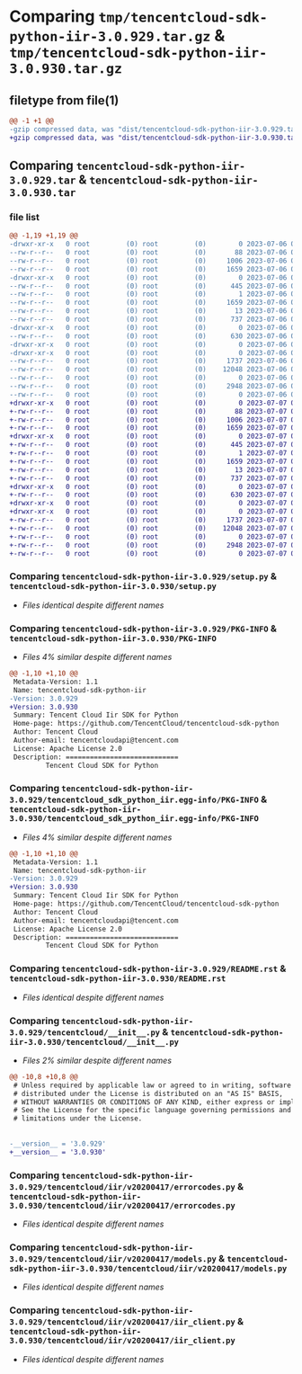 # Comparing `tmp/tencentcloud-sdk-python-iir-3.0.929.tar.gz` & `tmp/tencentcloud-sdk-python-iir-3.0.930.tar.gz`

## filetype from file(1)

```diff
@@ -1 +1 @@
-gzip compressed data, was "dist/tencentcloud-sdk-python-iir-3.0.929.tar", last modified: Thu Jul  6 00:28:10 2023, max compression
+gzip compressed data, was "dist/tencentcloud-sdk-python-iir-3.0.930.tar", last modified: Fri Jul  7 00:25:51 2023, max compression
```

## Comparing `tencentcloud-sdk-python-iir-3.0.929.tar` & `tencentcloud-sdk-python-iir-3.0.930.tar`

### file list

```diff
@@ -1,19 +1,19 @@
-drwxr-xr-x   0 root         (0) root         (0)        0 2023-07-06 00:28:10.000000 tencentcloud-sdk-python-iir-3.0.929/
--rw-r--r--   0 root         (0) root         (0)       88 2023-07-06 00:28:10.000000 tencentcloud-sdk-python-iir-3.0.929/setup.cfg
--rw-r--r--   0 root         (0) root         (0)     1006 2023-07-06 00:28:10.000000 tencentcloud-sdk-python-iir-3.0.929/setup.py
--rw-r--r--   0 root         (0) root         (0)     1659 2023-07-06 00:28:10.000000 tencentcloud-sdk-python-iir-3.0.929/PKG-INFO
-drwxr-xr-x   0 root         (0) root         (0)        0 2023-07-06 00:28:10.000000 tencentcloud-sdk-python-iir-3.0.929/tencentcloud_sdk_python_iir.egg-info/
--rw-r--r--   0 root         (0) root         (0)      445 2023-07-06 00:28:10.000000 tencentcloud-sdk-python-iir-3.0.929/tencentcloud_sdk_python_iir.egg-info/SOURCES.txt
--rw-r--r--   0 root         (0) root         (0)        1 2023-07-06 00:28:10.000000 tencentcloud-sdk-python-iir-3.0.929/tencentcloud_sdk_python_iir.egg-info/dependency_links.txt
--rw-r--r--   0 root         (0) root         (0)     1659 2023-07-06 00:28:10.000000 tencentcloud-sdk-python-iir-3.0.929/tencentcloud_sdk_python_iir.egg-info/PKG-INFO
--rw-r--r--   0 root         (0) root         (0)       13 2023-07-06 00:28:10.000000 tencentcloud-sdk-python-iir-3.0.929/tencentcloud_sdk_python_iir.egg-info/top_level.txt
--rw-r--r--   0 root         (0) root         (0)      737 2023-07-06 00:28:10.000000 tencentcloud-sdk-python-iir-3.0.929/README.rst
-drwxr-xr-x   0 root         (0) root         (0)        0 2023-07-06 00:28:10.000000 tencentcloud-sdk-python-iir-3.0.929/tencentcloud/
--rw-r--r--   0 root         (0) root         (0)      630 2023-07-06 00:28:10.000000 tencentcloud-sdk-python-iir-3.0.929/tencentcloud/__init__.py
-drwxr-xr-x   0 root         (0) root         (0)        0 2023-07-06 00:28:10.000000 tencentcloud-sdk-python-iir-3.0.929/tencentcloud/iir/
-drwxr-xr-x   0 root         (0) root         (0)        0 2023-07-06 00:28:10.000000 tencentcloud-sdk-python-iir-3.0.929/tencentcloud/iir/v20200417/
--rw-r--r--   0 root         (0) root         (0)     1737 2023-07-06 00:28:10.000000 tencentcloud-sdk-python-iir-3.0.929/tencentcloud/iir/v20200417/errorcodes.py
--rw-r--r--   0 root         (0) root         (0)    12048 2023-07-06 00:28:10.000000 tencentcloud-sdk-python-iir-3.0.929/tencentcloud/iir/v20200417/models.py
--rw-r--r--   0 root         (0) root         (0)        0 2023-07-06 00:28:10.000000 tencentcloud-sdk-python-iir-3.0.929/tencentcloud/iir/v20200417/__init__.py
--rw-r--r--   0 root         (0) root         (0)     2948 2023-07-06 00:28:10.000000 tencentcloud-sdk-python-iir-3.0.929/tencentcloud/iir/v20200417/iir_client.py
--rw-r--r--   0 root         (0) root         (0)        0 2023-07-06 00:28:10.000000 tencentcloud-sdk-python-iir-3.0.929/tencentcloud/iir/__init__.py
+drwxr-xr-x   0 root         (0) root         (0)        0 2023-07-07 00:25:51.000000 tencentcloud-sdk-python-iir-3.0.930/
+-rw-r--r--   0 root         (0) root         (0)       88 2023-07-07 00:25:51.000000 tencentcloud-sdk-python-iir-3.0.930/setup.cfg
+-rw-r--r--   0 root         (0) root         (0)     1006 2023-07-07 00:25:50.000000 tencentcloud-sdk-python-iir-3.0.930/setup.py
+-rw-r--r--   0 root         (0) root         (0)     1659 2023-07-07 00:25:51.000000 tencentcloud-sdk-python-iir-3.0.930/PKG-INFO
+drwxr-xr-x   0 root         (0) root         (0)        0 2023-07-07 00:25:51.000000 tencentcloud-sdk-python-iir-3.0.930/tencentcloud_sdk_python_iir.egg-info/
+-rw-r--r--   0 root         (0) root         (0)      445 2023-07-07 00:25:51.000000 tencentcloud-sdk-python-iir-3.0.930/tencentcloud_sdk_python_iir.egg-info/SOURCES.txt
+-rw-r--r--   0 root         (0) root         (0)        1 2023-07-07 00:25:51.000000 tencentcloud-sdk-python-iir-3.0.930/tencentcloud_sdk_python_iir.egg-info/dependency_links.txt
+-rw-r--r--   0 root         (0) root         (0)     1659 2023-07-07 00:25:51.000000 tencentcloud-sdk-python-iir-3.0.930/tencentcloud_sdk_python_iir.egg-info/PKG-INFO
+-rw-r--r--   0 root         (0) root         (0)       13 2023-07-07 00:25:51.000000 tencentcloud-sdk-python-iir-3.0.930/tencentcloud_sdk_python_iir.egg-info/top_level.txt
+-rw-r--r--   0 root         (0) root         (0)      737 2023-07-07 00:25:50.000000 tencentcloud-sdk-python-iir-3.0.930/README.rst
+drwxr-xr-x   0 root         (0) root         (0)        0 2023-07-07 00:25:51.000000 tencentcloud-sdk-python-iir-3.0.930/tencentcloud/
+-rw-r--r--   0 root         (0) root         (0)      630 2023-07-07 00:25:50.000000 tencentcloud-sdk-python-iir-3.0.930/tencentcloud/__init__.py
+drwxr-xr-x   0 root         (0) root         (0)        0 2023-07-07 00:25:51.000000 tencentcloud-sdk-python-iir-3.0.930/tencentcloud/iir/
+drwxr-xr-x   0 root         (0) root         (0)        0 2023-07-07 00:25:51.000000 tencentcloud-sdk-python-iir-3.0.930/tencentcloud/iir/v20200417/
+-rw-r--r--   0 root         (0) root         (0)     1737 2023-07-07 00:25:50.000000 tencentcloud-sdk-python-iir-3.0.930/tencentcloud/iir/v20200417/errorcodes.py
+-rw-r--r--   0 root         (0) root         (0)    12048 2023-07-07 00:25:50.000000 tencentcloud-sdk-python-iir-3.0.930/tencentcloud/iir/v20200417/models.py
+-rw-r--r--   0 root         (0) root         (0)        0 2023-07-07 00:25:50.000000 tencentcloud-sdk-python-iir-3.0.930/tencentcloud/iir/v20200417/__init__.py
+-rw-r--r--   0 root         (0) root         (0)     2948 2023-07-07 00:25:50.000000 tencentcloud-sdk-python-iir-3.0.930/tencentcloud/iir/v20200417/iir_client.py
+-rw-r--r--   0 root         (0) root         (0)        0 2023-07-07 00:25:50.000000 tencentcloud-sdk-python-iir-3.0.930/tencentcloud/iir/__init__.py
```

### Comparing `tencentcloud-sdk-python-iir-3.0.929/setup.py` & `tencentcloud-sdk-python-iir-3.0.930/setup.py`

 * *Files identical despite different names*

### Comparing `tencentcloud-sdk-python-iir-3.0.929/PKG-INFO` & `tencentcloud-sdk-python-iir-3.0.930/PKG-INFO`

 * *Files 4% similar despite different names*

```diff
@@ -1,10 +1,10 @@
 Metadata-Version: 1.1
 Name: tencentcloud-sdk-python-iir
-Version: 3.0.929
+Version: 3.0.930
 Summary: Tencent Cloud Iir SDK for Python
 Home-page: https://github.com/TencentCloud/tencentcloud-sdk-python
 Author: Tencent Cloud
 Author-email: tencentcloudapi@tencent.com
 License: Apache License 2.0
 Description: ============================
         Tencent Cloud SDK for Python
```

### Comparing `tencentcloud-sdk-python-iir-3.0.929/tencentcloud_sdk_python_iir.egg-info/PKG-INFO` & `tencentcloud-sdk-python-iir-3.0.930/tencentcloud_sdk_python_iir.egg-info/PKG-INFO`

 * *Files 4% similar despite different names*

```diff
@@ -1,10 +1,10 @@
 Metadata-Version: 1.1
 Name: tencentcloud-sdk-python-iir
-Version: 3.0.929
+Version: 3.0.930
 Summary: Tencent Cloud Iir SDK for Python
 Home-page: https://github.com/TencentCloud/tencentcloud-sdk-python
 Author: Tencent Cloud
 Author-email: tencentcloudapi@tencent.com
 License: Apache License 2.0
 Description: ============================
         Tencent Cloud SDK for Python
```

### Comparing `tencentcloud-sdk-python-iir-3.0.929/README.rst` & `tencentcloud-sdk-python-iir-3.0.930/README.rst`

 * *Files identical despite different names*

### Comparing `tencentcloud-sdk-python-iir-3.0.929/tencentcloud/__init__.py` & `tencentcloud-sdk-python-iir-3.0.930/tencentcloud/__init__.py`

 * *Files 2% similar despite different names*

```diff
@@ -10,8 +10,8 @@
 # Unless required by applicable law or agreed to in writing, software
 # distributed under the License is distributed on an "AS IS" BASIS,
 # WITHOUT WARRANTIES OR CONDITIONS OF ANY KIND, either express or implied.
 # See the License for the specific language governing permissions and
 # limitations under the License.
 
 
-__version__ = '3.0.929'
+__version__ = '3.0.930'
```

### Comparing `tencentcloud-sdk-python-iir-3.0.929/tencentcloud/iir/v20200417/errorcodes.py` & `tencentcloud-sdk-python-iir-3.0.930/tencentcloud/iir/v20200417/errorcodes.py`

 * *Files identical despite different names*

### Comparing `tencentcloud-sdk-python-iir-3.0.929/tencentcloud/iir/v20200417/models.py` & `tencentcloud-sdk-python-iir-3.0.930/tencentcloud/iir/v20200417/models.py`

 * *Files identical despite different names*

### Comparing `tencentcloud-sdk-python-iir-3.0.929/tencentcloud/iir/v20200417/iir_client.py` & `tencentcloud-sdk-python-iir-3.0.930/tencentcloud/iir/v20200417/iir_client.py`

 * *Files identical despite different names*

